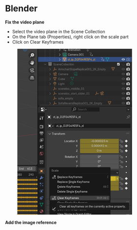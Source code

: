 # Blender

**Fix the video plane**

* Select the video plane in the Scene Collection
* On the Plane tab (Properties), right click on the scale part
* Click on Clear Keyframes&#x20;

<figure><img src="../.gitbook/assets/image (16).png" alt="" width="375"><figcaption></figcaption></figure>

**Add the image reference**
